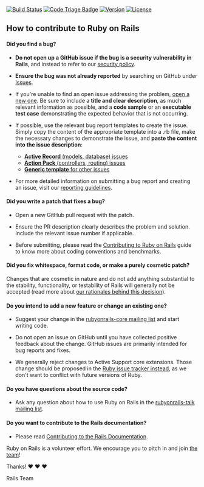 [![Build Status](https://badge.buildkite.com/ab1152b6a1f6a61d3ea4ec5b3eece8d4c2b830998459c75352.svg?branch=main)](https://buildkite.com/rails/rails)
[![Code Triage Badge](https://www.codetriage.com/rails/rails/badges/users.svg)](https://www.codetriage.com/rails/rails)
[![Version](https://img.shields.io/gem/v/rails)](https://rubygems.org/gems/rails)
[![License](https://img.shields.io/github/license/rails/rails)](https://github.com/rails/rails)

## How to contribute to Ruby on Rails

#### **Did you find a bug?**

* **Do not open up a GitHub issue if the bug is a security vulnerability
  in Rails**, and instead to refer to our [security policy](https://rubyonrails.org/security/).

* **Ensure the bug was not already reported** by searching on GitHub under [Issues](https://github.com/rails/rails/issues).

* If you're unable to find an open issue addressing the problem, [open a new one](https://github.com/rails/rails/issues/new). Be sure to include a **title and clear description**, as much relevant information as possible, and a **code sample** or an **executable test case** demonstrating the expected behavior that is not occurring.

* If possible, use the relevant bug report templates to create the issue. Simply copy the content of the appropriate template into a .rb file, make the necessary changes to demonstrate the issue, and **paste the content into the issue description**:
  * [**Active Record** (models, database) issues](https://github.com/rails/rails/blob/main/guides/bug_report_templates/active_record_main.rb)
  * [**Action Pack** (controllers, routing) issues](https://github.com/rails/rails/blob/main/guides/bug_report_templates/action_controller_main.rb)
  * [**Generic template** for other issues](https://github.com/rails/rails/blob/main/guides/bug_report_templates/generic_main.rb)

* For more detailed information on submitting a bug report and creating an issue, visit our [reporting guidelines](https://edgeguides.rubyonrails.org/contributing_to_ruby_on_rails.html#reporting-an-issue).

#### **Did you write a patch that fixes a bug?**

* Open a new GitHub pull request with the patch.

* Ensure the PR description clearly describes the problem and solution. Include the relevant issue number if applicable.

* Before submitting, please read the [Contributing to Ruby on Rails](https://edgeguides.rubyonrails.org/contributing_to_ruby_on_rails.html) guide to know more about coding conventions and benchmarks.

#### **Did you fix whitespace, format code, or make a purely cosmetic patch?**

Changes that are cosmetic in nature and do not add anything substantial to the stability, functionality, or testability of Rails will generally not be accepted (read more about [our rationales behind this decision](https://github.com/rails/rails/pull/13771#issuecomment-32746700)).

#### **Do you intend to add a new feature or change an existing one?**

* Suggest your change in the [rubyonrails-core mailing list](https://discuss.rubyonrails.org/c/rubyonrails-core) and start writing code.

* Do not open an issue on GitHub until you have collected positive feedback about the change. GitHub issues are primarily intended for bug reports and fixes.

* We generally reject changes to Active Support core extensions. Those change should be proposed in the [Ruby issue tracker instead](https://bugs.ruby-lang.org/issues), as we don't want to conflict with future versions of Ruby.

#### **Do you have questions about the source code?**

* Ask any question about how to use Ruby on Rails in the [rubyonrails-talk mailing list](https://discuss.rubyonrails.org/c/rubyonrails-talk).

#### **Do you want to contribute to the Rails documentation?**

* Please read [Contributing to the Rails Documentation](https://edgeguides.rubyonrails.org/contributing_to_ruby_on_rails.html#contributing-to-the-rails-documentation).

Ruby on Rails is a volunteer effort. We encourage you to pitch in and join [the team](https://contributors.rubyonrails.org)!

Thanks! :heart: :heart: :heart:

Rails Team
